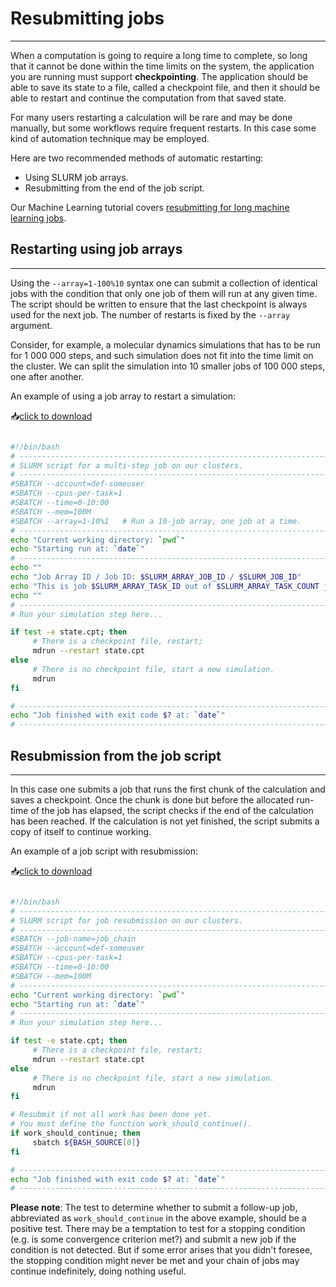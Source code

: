 # **Resubmitting jobs**

----

<!-- Reference: https://docs.alliancecan.ca/wiki/Running_jobs#Resubmitting_jobs_for_long-running_computations -->

When a computation is going to require a long time to complete, so long that it cannot be done within the time limits on the system, the application you are running must support **checkpointing**. The application should be able to save its state to a file, called a checkpoint file, and then it should be able to restart and continue the computation from that saved state.

For many users restarting a calculation will be rare and may be done manually, but some workflows require frequent restarts. In this case some kind of automation technique may be employed.

Here are two recommended methods of automatic restarting:

- Using SLURM job arrays.
- Resubmitting from the end of the job script.

Our Machine Learning tutorial covers [resubmitting for long machine learning jobs](https://docs.alliancecan.ca/wiki/Tutoriel_Apprentissage_machine/en#Checkpointing_a_long-running_job).

## **Restarting using job arrays**

----

Using the `--array=1-100%10` syntax one can submit a collection of identical jobs with the condition that only one job of them will run at any given time. The script should be written to ensure that the last checkpoint is always used for the next job. The number of restarts is fixed by the `--array` argument.

Consider, for example, a molecular dynamics simulations that has to be run for 1 000 000 steps, and such simulation does not fit into the time limit on the cluster. We can split the simulation into 10 smaller jobs of 100 000 steps, one after another.

An example of using a job array to restart a simulation:

📥[click to download](/files/high_perf_computing/resubmitting_jobs/job_array_restart.sh)

``` sh title="job_array_restart.sh" 

#!/bin/bash
# ---------------------------------------------------------------------
# SLURM script for a multi-step job on our clusters. 
# ---------------------------------------------------------------------
#SBATCH --account=def-someuser
#SBATCH --cpus-per-task=1
#SBATCH --time=0-10:00
#SBATCH --mem=100M
#SBATCH --array=1-10%1   # Run a 10-job array, one job at a time.
# ---------------------------------------------------------------------
echo "Current working directory: `pwd`"
echo "Starting run at: `date`"
# ---------------------------------------------------------------------
echo ""
echo "Job Array ID / Job ID: $SLURM_ARRAY_JOB_ID / $SLURM_JOB_ID"
echo "This is job $SLURM_ARRAY_TASK_ID out of $SLURM_ARRAY_TASK_COUNT jobs."
echo ""
# ---------------------------------------------------------------------
# Run your simulation step here...

if test -e state.cpt; then 
     # There is a checkpoint file, restart;
     mdrun --restart state.cpt
else
     # There is no checkpoint file, start a new simulation.
     mdrun
fi

# ---------------------------------------------------------------------
echo "Job finished with exit code $? at: `date`"
# ---------------------------------------------------------------------

```

## **Resubmission from the job script**

----

In this case one submits a job that runs the first chunk of the calculation and saves a checkpoint. Once the chunk is done but before the allocated run-time of the job has elapsed, the script checks if the end of the calculation has been reached. If the calculation is not yet finished, the script submits a copy of itself to continue working.

An example of a job script with resubmission:

📥[click to download](/files/high_perf_computing/resubmitting_jobs/job_resubmission.sh)

``` sh title="job_resubmission.sh" 

#!/bin/bash
# ---------------------------------------------------------------------
# SLURM script for job resubmission on our clusters. 
# ---------------------------------------------------------------------
#SBATCH --job-name=job_chain
#SBATCH --account=def-someuser
#SBATCH --cpus-per-task=1
#SBATCH --time=0-10:00
#SBATCH --mem=100M
# ---------------------------------------------------------------------
echo "Current working directory: `pwd`"
echo "Starting run at: `date`"
# ---------------------------------------------------------------------
# Run your simulation step here...

if test -e state.cpt; then 
     # There is a checkpoint file, restart;
     mdrun --restart state.cpt
else
     # There is no checkpoint file, start a new simulation.
     mdrun
fi

# Resubmit if not all work has been done yet.
# You must define the function work_should_continue().
if work_should_continue; then
     sbatch ${BASH_SOURCE[0]}
fi

# ---------------------------------------------------------------------
echo "Job finished with exit code $? at: `date`"
# ---------------------------------------------------------------------

```

**Please note**: The test to determine whether to submit a follow-up job, abbreviated as `work_should_continue` in the above example, should be a positive test. There may be a temptation to test for a stopping condition (e.g. is some convergence criterion met?) and submit a new job if the condition is not detected. But if some error arises that you didn't foresee, the stopping condition might never be met and your chain of jobs may continue indefinitely, doing nothing useful.